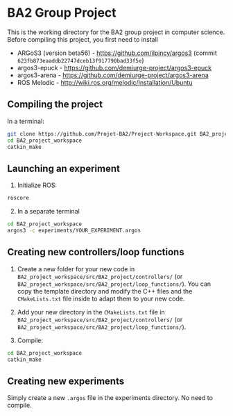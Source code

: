 # BA2 Group Project

This is the working directory for the BA2 group project in computer science.
Before compiling this project, you first need to install

- ARGoS3 (version beta56) - https://github.com/ilpincy/argos3 (commit `623fb873eaaddb22747dceb13f917790bad33f5e`)
- argos3-epuck - https://github.com/demiurge-project/argos3-epuck
- argos3-arena - https://github.com/demiurge-project/argos3-arena
- ROS Melodic - http://wiki.ros.org/melodic/Installation/Ubuntu

## Compiling the project

In a terminal:

```bash
git clone https://github.com/Projet-BA2/Project-Workspace.git BA2_project_workspace
cd BA2_project_workspace
catkin_make
```

## Launching an experiment

1) Initialize ROS:

```bash
roscore
```

2) In a separate terminal

```bash
cd BA2_project_workspace
argos3 -c experiments/YOUR_EXPERIMENT.argos
```

## Creating new controllers/loop functions

1) Create a new folder for your new code in `BA2_project_workspace/src/BA2_project/controllers/` (or `BA2_project_workspace/src/BA2_project/loop_functions/`). You can copy the template directory and modify the C++ files and the `CMakeLists.txt` file inside to adapt them to your new code.

2) Add your new directory in the `CMakeLists.txt` file in `BA2_project_workspace/src/BA2_project/controllers/` (or `BA2_project_workspace/src/BA2_project/loop_functions/`).

3) Compile:

```bash
cd BA2_project_workspace
catkin_make 
```

## Creating new experiments

Simply create a new `.argos` file in the experiments directory. No need to compile.
